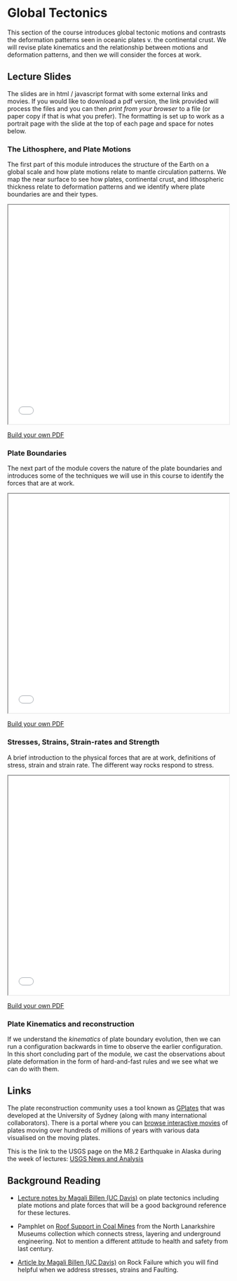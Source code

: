 # Global Tectonics

This section of the course introduces global tectonic motions and contrasts the deformation patterns seen
in oceanic plates v. the continental crust. We will revise plate kinematics and the relationship between
motions and deformation patterns, and then we will consider the forces at work.

## Lecture Slides

The slides are in html / javascript format with some external links and movies. If you would like to download a pdf version, the link provided will process the files and you can then *print from your browser* to a file (or paper copy if that is what you prefer). The formatting is set up to work as a portrait page with the slide at the top of each page and space for notes below.

### The Lithosphere, and Plate Motions

The first part of this module introduces the structure of the Earth on a global scale and how plate motions relate to mantle circulation patterns. We map the near surface to see how plates, continental crust, and lithospheric thickness relate to deformation patterns and we identify where plate boundaries are and their types.

<iframe src="../slideshows/Module-i-GlobalTectonics-1.reveal.html" title="Slideshow" width=100%, height=500, allowfullscreen></iframe>

<a href="../slideshows/Module-i-GlobalTectonics-1.reveal.html?print-pdf">Build your own PDF</a>

<!--
<iframe src="../pdfs/Lecture-1-Introduction.reveal.pdf" width="100%" height="500px", allowfullscreen>
</iframe>
-->

### Plate Boundaries

The next part of the module covers the nature of the plate boundaries and introduces some of the techniques we will use in this course to identify the forces that are at work.

<iframe src="../slideshows/Module-i-GlobalTectonics-2.reveal.html" title="Slideshow" width=100%, height=500, allowfullscreen></iframe>

<a href="../slideshows/Module-i-GlobalTectonics-2.reveal.html?print-pdf">Build your own PDF</a>


### Stresses, Strains, Strain-rates and Strength

A brief introduction to the physical forces that are at work, definitions of stress, strain and strain rate.
The different way rocks respond to stress.

<iframe src="../slideshows/Module-i-GlobalTectonics-3.reveal.html" title="Slideshow" width=100%, height=500, allowfullscreen></iframe>

<a href="../slideshows/Module-i-GlobalTectonics-3.reveal.html?print-pdf">Build your own PDF</a>


### Plate Kinematics and reconstruction

If we understand the *kinematics* of plate boundary evolution, then we can run a configuration backwards in time to observe the earlier configuration. In this short concluding part of the module, we cast the observations about plate deformation in the form of hard-and-fast rules and we see what we can do with them.

## Links

The plate reconstruction community uses a tool known as [GPlates](https://www.gplates.org) that was developed at the University of Sydney (along with many international collaborators). There is a portal where you can [browse interactive movies](http://portal.gplates.org) of plates moving over hundreds of millions of years with various data visualised on the moving plates.

This is the link to the USGS page on the M8.2 Earthquake in Alaska during the week of lectures: [USGS News and Analysis](https://www.usgs.gov/news/magnitude-82-earthquake-alaska)


## Background Reading

  - [Lecture notes by Magali Billen (UC Davis)](https://geo.libretexts.org/Courses/University_of_California_Davis/UCD_GEL_56_-_Introduction_to_Geophysics/Geophysics_is_everywhere_in_geology.../04%3A_Plate_Tectonics) on plate tectonics including plate motions and plate forces that will be a good background reference for these lectures.

  - Pamphlet on [Roof Support in Coal Mines](https://www.culturenlmuseums.co.uk/SIModes/Detail/14223) from the North Lanarkshire Museums collection which connects stress, layering and underground engineering. Not to mention a different attitude to health and safety from last century.

  - [Article by Magali Billen (UC Davis)](https://geo.libretexts.org/Courses/University_of_California_Davis/UCD_GEL_56_-_Introduction_to_Geophysics/Geophysics_is_everywhere_in_geology.../01%3A_Rheology_of_Rocks/1.04%3A_Failure_of_Rocks) on Rock Failure which you will find helpful when we address stresses, strains and Faulting.

<!--
## Things to watch !

## Test your knowledge
-->
